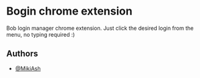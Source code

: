 
# Bogin chrome extension

Bob login manager chrome extension. Just click the desired login from the menu, no typing required :)


## Authors

- [@MikiAsh](https://github.com/MikiAsh/)

